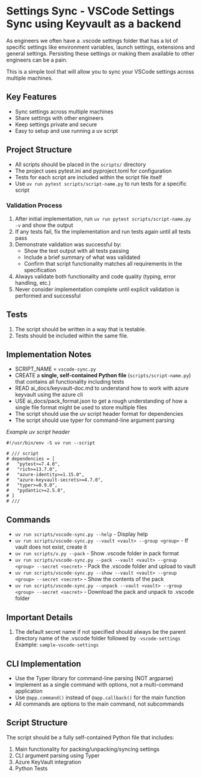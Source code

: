 # Settings Sync - VSCode Settings Sync using Keyvault as a backend

As engineers we often have a .vscode settings folder that has a lot of specific settings like environment variables, launch settings, extensions and general settings. Persisting these settings or making them available to other engineers can be a pain.

This is a simple tool that will allow you to sync your VSCode settings across multiple machines.

## Key Features
- Sync settings across multiple machines
- Share settings with other engineers
- Keep settings private and secure
- Easy to setup and use running a uv script

## Project Structure
- All scripts should be placed in the `scripts/` directory
- The project uses pytest.ini and pyproject.toml for configuration
- Tests for each script are included within the script file itself
- Use `uv run pytest scripts/script-name.py` to run tests for a specific script

### Validation Process
1. After initial implementation, run `uv run pytest scripts/script-name.py -v` and show the output
2. If any tests fail, fix the implementation and run tests again until all tests pass
3. Demonstrate validation was successful by:
   - Show the test output with all tests passing
   - Include a brief summary of what was validated
   - Confirm that script functionality matches all requirements in the specification
4. Always validate both functionality and code quality (typing, error handling, etc.)
5. Never consider implementation complete until explicit validation is performed and successful

## Tests
1. The script should be written in a way that is testable.
2. Tests should be included within the same file.

## Implementation Notes
- SCRIPT_NAME = `vscode-sync.py`
- CREATE a **single, self-contained Python file** (`scripts/script-name.py`) that contains all functionality including tests
- READ ai_docs/keyvault-doc.md to understand how to work with azure keyvault using the azure cli
- USE ai_docs/pack_format.json to get a rough understanding of how a single file format might be used to store multiple files
- The script should use the uv script header format for dependencies
- The script should use typer for command-line argument parsing

_Example uv script header_
```
#!/usr/bin/env -S uv run --script

# /// script
# dependencies = [
#   "pytest>=7.4.0",
#   "rich>=13.7.0",
#   "azure-identity>=1.15.0",
#   "azure-keyvault-secrets>=4.7.0",
#   "typer>=0.9.0",
#   "pydantic>=2.5.0",
# ]
# ///
```

## Commands
- `uv run scripts/vscode-sync.py --help` - Display help
- `uv run scripts/vscode-sync.py --vault <vault> --group <group>` - If vault does not exist, create it
- `uv run scripts/v.py --pack` - Show .vscode folder in pack format
- `uv run scripts/vscode-sync.py --pack --vault <vault> --group <group> --secret <secret>` - Pack the .vscode folder and upload to vault
- `uv run scripts/vscode-sync.py --show --vault <vault> --group <group> --secret <secret>` - Show the contents of the pack
- `uv run scripts/vscode-sync.py --unpack --vault <vault> --group <group> --secret <secret>` - Download the pack and unpack to .vscode folder

## Important Details
1. The default secret name if not specified should always be the parent directory name of the .vscode folder followed by `-vscode-settings`  Example: `sample-vscode-settings`

## CLI Implementation
- Use the Typer library for command-line parsing (NOT argparse)
- Implement as a single command with options, not a multi-command application
- Use `@app.command()` instead of `@app.callback()` for the main function
- All commands are options to the main command, not subcommands

## Script Structure
The script should be a fully self-contained Python file that includes:
1. Main functionality for packing/unpacking/syncing settings
2. CLI argument parsing using Typer
3. Azure KeyVault integration
4. Python Tests

